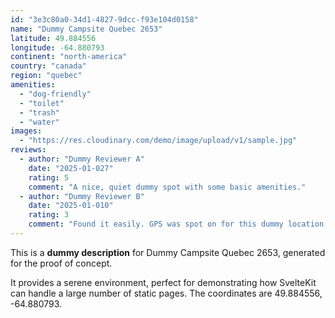 ```yaml
---
id: "3e3c80a0-34d1-4827-9dcc-f93e104d0158"
name: "Dummy Campsite Quebec 2653"
latitude: 49.884556
longitude: -64.880793
continent: "north-america"
country: "canada"
region: "quebec"
amenities:
  - "dog-friendly"
  - "toilet"
  - "trash"
  - "water"
images:
  - "https://res.cloudinary.com/demo/image/upload/v1/sample.jpg"
reviews:
  - author: "Dummy Reviewer A"
    date: "2025-01-027"
    rating: 5
    comment: "A nice, quiet dummy spot with some basic amenities."
  - author: "Dummy Reviewer B"
    date: "2025-01-010"
    rating: 3
    comment: "Found it easily. GPS was spot on for this dummy location."
---
```


This is a **dummy description** for Dummy Campsite Quebec 2653, generated for the proof of concept.

It provides a serene environment, perfect for demonstrating how SvelteKit can handle a large number of static pages. The coordinates are 49.884556, -64.880793.
